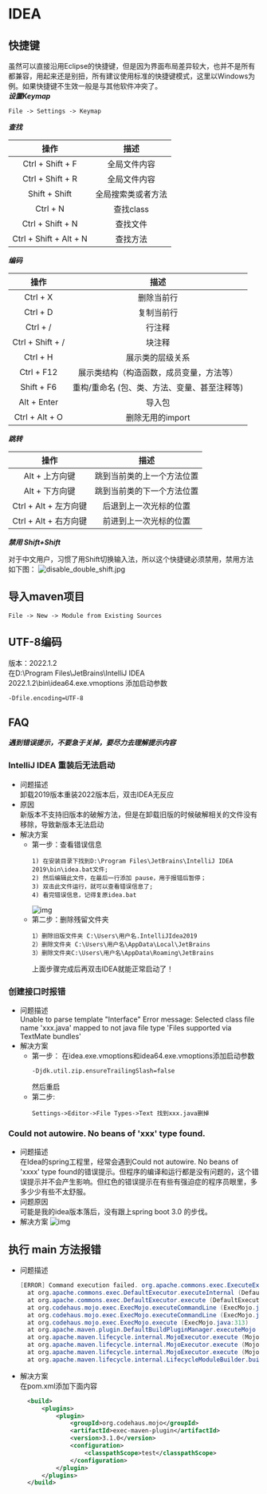 # IDEA

## 快捷键
虽然可以直接沿用Eclipse的快捷键，但是因为界面布局差异较大，也并不是所有都兼容，用起来还是别扭，所有建议使用标准的快捷键模式，这里以Windows为例。如果快捷键不生效一般是与其他软件冲突了。<br>
***设置Keymap***
```text
File -> Settings -> Keymap
```

***查找***

| **操作** | **描述** |
| :---: | :---: |
| Ctrl + Shift + F | 全局文件内容 |
| Ctrl + Shift + R | 全局文件内容 |
| Shift + Shift | 全局搜索类或者方法 |
| Ctrl + N | 查找class |
| Ctrl + Shift + N | 查找文件 |
| Ctrl + Shift + Alt + N | 查找方法 |

***编码***

| **操作** | **描述** |
| :---: | :---: |
| Ctrl + X | 删除当前行 |
| Ctrl + D | 复制当前行 |
| Ctrl + / | 行注释 |
| Ctrl + Shift + / | 块注释 |
| Ctrl + H | 展示类的层级关系 |
| Ctrl + F12 | 展示类结构（构造函数，成员变量，方法等） |
| Shift + F6 | 重构/重命名 (包、类、方法、变量、甚至注释等) |
| Alt + Enter | 导入包 |
| Ctrl + Alt + O | 删除无用的import |

***跳转***

| **操作** | **描述** |
| :---: | :---: |
| Alt + 上方向键 | 跳到当前类的上一个方法位置 |
| Alt + 下方向键 | 跳到当前类的下一个方法位置 |
| Ctrl + Alt + 左方向键 | 后退到上一次光标的位置 |
| Ctrl + Alt + 右方向键 | 前进到上一次光标的位置 |


***禁用 Shift+Shift*** 

对于中文用户，习惯了用Shift切换输入法，所以这个快捷键必须禁用，禁用方法如下图：
![disable_double_shift.jpg](disable_double_shift.jpg)


## 导入maven项目
```text
File -> New -> Module from Existing Sources
```

## UTF-8编码
版本：2022.1.2 <br/>
在D:\Program Files\JetBrains\IntelliJ IDEA 2022.1.2\bin\idea64.exe.vmoptions 添加启动参数 
```text
-Dfile.encoding=UTF-8
```

## FAQ
***遇到错误提示，不要急于关掉，要尽力去理解提示内容***

### IntelliJ IDEA 重装后无法启动 
* 问题描述 <br/>
  卸载2019版本重装2022版本后，双击IDEA无反应
* 原因 <br/>
  新版本不支持旧版本的破解方法，但是在卸载旧版的时候破解相关的文件没有移除，导致新版本无法启动
* 解决方案 <br/>
  - 第一步：查看错误信息
    ```text
    1) 在安装目录下找到D:\Program Files\JetBrains\IntelliJ IDEA 2019\bin\idea.bat文件;
    2) 然后编辑此文件，在最后一行添加 pause，用于报错后暂停；
    3) 双击此文件运行，就可以查看错误信息了;
    4) 看完错误信息，记得复原idea.bat
    ```
    ![img](idea-bat.jpg) <br/>
  - 第二步：删除残留文件夹
    ```text
    1）删除旧版文件夹 C:\Users\用户名.IntelliJIdea2019
    2）删除文件夹 C:\Users\用户名\AppData\Local\JetBrains
    3）删除文件夹C:\Users\用户名\AppData\Roaming\JetBrains
    ```
    上面步骤完成后再双击IDEA就能正常启动了！

### 创建接口时报错
* 问题描述<br/>
  Unable to parse template "Interface" Error message: Selected class file name 'xxx.java' mapped to not java file type 'Files supported via TextMate bundles' <br/>
* 解决方案 
  - 第一步： 在idea.exe.vmoptions和idea64.exe.vmoptions添加启动参数
    ```text
    -Djdk.util.zip.ensureTrailingSlash=false
    ```
    然后重启   
  - 第二步: 
    ```text
    Settings->Editor->File Types->Text 找到xxx.java删掉
    ```

### Could not autowire. No beans of 'xxx' type found.
* 问题描述<br/>
  在Idea的spring工程里，经常会遇到Could not autowire. No beans of 'xxxx' type found的错误提示。但程序的编译和运行都是没有问题的，这个错误提示并不会产生影响。但红色的错误提示在有些有强迫症的程序员眼里，多多少少有些不太舒服。
* 问题原因<br/>
  可能是我的idea版本落后，没有跟上spring boot 3.0 的步伐。
* 解决方案
  ![img](Settings_Editor_Inspection.png)

## 执行 main 方法报错
* 问题描述
  ```java
  [ERROR] Command execution failed. org.apache.commons.exec.ExecuteException: Process exited with an error: 1 (Exit value: 1)
    at org.apache.commons.exec.DefaultExecutor.executeInternal (DefaultExecutor.java:404)
    at org.apache.commons.exec.DefaultExecutor.execute (DefaultExecutor.java:166)
    at org.codehaus.mojo.exec.ExecMojo.executeCommandLine (ExecMojo.java:804)
    at org.codehaus.mojo.exec.ExecMojo.executeCommandLine (ExecMojo.java:751)
    at org.codehaus.mojo.exec.ExecMojo.execute (ExecMojo.java:313)
    at org.apache.maven.plugin.DefaultBuildPluginManager.executeMojo (DefaultBuildPluginManager.java:137)
    at org.apache.maven.lifecycle.internal.MojoExecutor.execute (MojoExecutor.java:210)
    at org.apache.maven.lifecycle.internal.MojoExecutor.execute (MojoExecutor.java:156)
    at org.apache.maven.lifecycle.internal.MojoExecutor.execute (MojoExecutor.java:148)
    at org.apache.maven.lifecycle.internal.LifecycleModuleBuilder.buildProject (LifecycleModuleBuilder.java:117)
  ```
* 解决方案<br/>
  在pom.xml添加下面内容
  ```xml
    <build>
        <plugins>
            <plugin>
                <groupId>org.codehaus.mojo</groupId>
                <artifactId>exec-maven-plugin</artifactId>
                <version>3.1.0</version>
                <configuration>
                    <classpathScope>test</classpathScope>
                </configuration>
            </plugin>
        </plugins>
    </build>
  ```